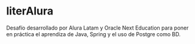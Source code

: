 # literAlura
Desafío desarrollado por Alura Latam y Oracle Next Education para poner en práctica el aprendiza  de Java, Spring y el uso de Postgre como BD. 
